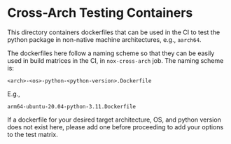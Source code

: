 # Cross-Arch Testing Containers

This directory containers dockerfiles that can be used in the CI to test the
python package in non-native machine architectures, e.g., `aarch64`.

The dockerfiles here follow a naming scheme so that they can be easily used in
build matrices in the CI, in `nox-cross-arch` job. The naming scheme is:

```
<arch>-<os>-python-<python-version>.Dockerfile
```

E.g.,

```
arm64-ubuntu-20.04-python-3.11.Dockerfile
```

If a dockerfile for your desired target architecture, OS, and python version
does not exist here, please add one before proceeding to add your options to the
test matrix.
